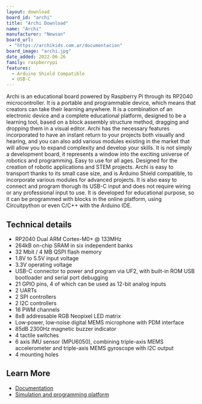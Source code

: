 ```yaml
---
layout: download
board_id: "archi"
title: "Archi Download"
name: "Archi"
manufacturer: "Newsan"
board_url:
 - "https://archikids.com.ar/documentacion"
board_image: "archi.jpg"
date_added: 2022-06-26
family: raspberrypi
features:
  - Arduino Shield Compatible
  - USB-C
---
```

Archi is an educational board powered by Raspberry Pi through its RP2040 microcontroller.
It is a portable and programmable device, which means that creators can take their learning anywhere. It is a combination of an electronic device and a complete educational platform, designed to be a learning tool, based on a block assembly structure method, dragging and dropping them in a visual editor.
Archi has the necessary features incorporated to have an instant return to your projects both visually and hearing, and you can also add various modules existing in the market that will allow you to expand complexity and develop your skills.
It is not simply a development board, it represents a window into the exciting universe of robotics and programming. Easy to use for all ages. Designed for the creation of robotic applications and STEM projects.
Archi is easy to transport thanks to its small case size, and is Arduino Shield compatible, to incorporate various modules for advanced projects. It is also easy to connect and program thorugh its USB-C input and does not require wiring or any professional input to use.
It is developed for educational purpose, so it can be programmed with blocks in the online platform, using Circuitpython or even C/C++ with the Arduino IDE.

## Technical details

* RP2040 Dual ARM Cortex-M0+ @ 133MHz
* 264kB on-chip SRAM in six independent banks
* 32 Mbit / 4 MB QSPI flash memory
* 1.8V to 5.5V input voltage
* 3.3V operating voltage
* USB-C connector to power and program via UF2, with built-in ROM USB bootloader and serial port debugging
* 21 GPIO pins, 4 of which can be used as 12-bit analog inputs
* 2 UARTs
* 2 SPI controllers
* 2 I2C controllers
* 16 PWM channels
* 8x8 addressable RGB Neopixel LED matrix
* Low‐power, low‐noise digital MEMS microphone with PDM interface
* 85dB 2300Hz magnetic buzzer indicator
* 4 tactile switches
* 6 axis IMU sensor (MPU6050), combining triple-axis MEMS accelerometer and triple-axis MEMS gyroscope with I2C output
* 4 mounting holes

## Learn More

* [Documentation](https://archikids.com.ar/documentacion)
* [Simulation and programming platform](https://archikids.com.ar/editor)
